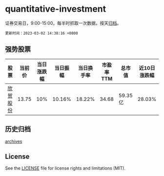 # quantitative-investment

证券交易日，9:00-15:00，每半时抓取一次数据，按天[归档](archives)。

`更新时间：2023-03-02 14:38:16 +0800`

## 强势股票

|股票|当前价|当日涨跌幅|当日振幅|当日换手率|市盈率TTM|总市值|近10日涨跌幅|
|----|----|----|----|----|----|----|----|
|[欣贺股份](https://xueqiu.com/S/SZ003016)|13.75|10%|10.16%|18.22%|34.68|59.35亿|28.03%|

## 历史归档

[archives](archives)

## License

See the [LICENSE](LICENSE) file for license rights and limitations (MIT).
